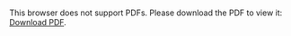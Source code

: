<object data="https://github.com/uxino/ITU-Linked-List-Homework-in-C/files/13403216/EHB208E_1st_Homework_2023_Autumn.pdf" type="application/pdf" width="700px" height="700px">
    <embed src="https://github.com/uxino/ITU-Linked-List-Homework-in-C/files/13403216/EHB208E_1st_Homework_2023_Autumn.pdf">
        <p>This browser does not support PDFs. Please download the PDF to view it: <a href="https://github.com/uxino/ITU-Linked-List-Homework-in-C/files/13403216/EHB208E_1st_Homework_2023_Autumn.pdf">Download PDF</a>.</p>
    </embed>
</object>
